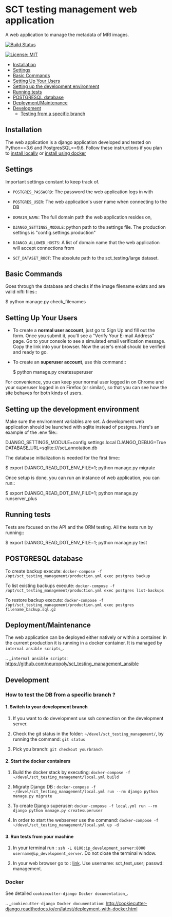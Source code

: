 # SCT testing management web application

A web application to manage the metadata of MRI images.

[![Build Status](https://travis-ci.org/neuropoly/sct_testing_management.svg?branch=master)](https://travis-ci.org/neuropoly/sct_testing_management)

[![License: MIT](https://img.shields.io/badge/License-MIT-yellow.svg)](https://opensource.org/licenses/MIT)

- [Installation](#installation)
- [Settings](#settings)
- [Basic Commands](basic-commands)
- [Setting Up Your Users](setting-up-your-users)
- [Setting up the development environment](setting-up-the-development-environment)
- [Running tests](running-tests)
- [POSTGRESQL database](postgresql-database)
- [Deployment/Maintenance](deploymentmaintenance)
- [Development](development)
  - [Testing from a specific branch](testing-from-a-specific-branch)

## Installation

The web application is a django application developed and tested on Python==3.6
and PostgresSQL==9.6. Follow these instructions if you plan to [install
locally](https://cookiecutter-django.readthedocs.io/en/latest/developing-locally.html) or [install using docker](https://cookiecutter-django.readthedocs.io/en/latest/deployment-with-docker.html)

## Settings

Important settings constant to keep track of.

- `POSTGRES_PASSWORD`: The password the web application logs in with
- `POSTGRES_USER`: The web application's user name when connecting to the DB

- `DOMAIN_NAME`: The full domain path the web application resides on,
- `DJANGO_SETTINGS_MODULE`: python path to the settings file. The production
  settings is "config.settings.production"
- `DJANGO_ALLOWED_HOSTS`: A list of domain name that the web application will
  accept connections from
- `SCT_DATASET_ROOT`: The absolute path to the sct_testing/large dataset.

## Basic Commands

Goes through the database and checks if the image filename exists and are valid
nifti files::

  $ python manage.py check_filenames

## Setting Up Your Users

* To create a **normal user account**, just go to Sign Up and fill out the form.
  Once you submit it, you'll see a "Verify Your E-mail Address" page. Go to your
  console to see a simulated email verification message. Copy the link into your
  browser. Now the user's email should be verified and ready to go.

* To create an **superuser account**, use this command::

  $ python manage.py createsuperuser

For convenience, you can keep your normal user logged in on Chrome and your
superuser logged in on Firefox (or similar), so that you can see how the site
behaves for both kinds of users.

## Setting up the development environment

Make sure the environment variables are set. A development web application
should be launched with sqlite instead of postgres. Here's an example of the
.env file::

  DJANGO_SETTINGS_MODULE=config.settings.local
  DJANGO_DEBUG=True
  DATABASE_URL=sqlite:///sct_annotation.db

The database initialization is needed for the first time::

   $ export DJANGO_READ_DOT_ENV_FILE=1; python manage.py migrate

Once setup is done, you can run an instance of web application, you can run::

   $ export DJANGO_READ_DOT_ENV_FILE=1; python manage.py runserver_plus

## Running tests

Tests are focused on the API and the ORM testing. All the tests run by running::

  $ export DJANGO_READ_DOT_ENV_FILE=1; python manage.py test

## POSTGRESQL database
To create backup execute:
`docker-compose -f /opt/sct_testing_management/production.yml exec postgres backup`

To list existing backups execute:
`docker-compose -f /opt/sct_testing_management/production.yml exec postgres list-backups`

To restore backup execute:
`docker-compose -f /opt/sct_testing_management/production.yml exec postgres filename_backup.sql.gz`

## Deployment/Maintenance

The web application can be deployed either natively or within a container. In
the current production it is running in a docker container. It is managed by `internal ansible scripts`_. 

.. _`internal ansible scripts`: https://github.com/neuropoly/sct_testing_management_ansible

## Development
 ### How to test the DB from a specific branch ? 
#### 1. Switch to your development branch
1. If you want to do development use ssh connection on the development server.

2. Check the git status in the folder:  `~/devel/sct_testing_management/`, by running the command:
`git status`

3. Pick you branch:
`git checkout yourbranch`

#### 2. Start the docker containers
1. Build the docker stack by executing:
`docker-compose -f ~/devel/sct_testing_management/local.yml build`

2. Migrate Django DB :
`docker-compose -f ~/devel/sct_testing_management/local.yml run --rm django python manage.py migrate`

3. To create Django superuser:
`docker-compose -f local.yml run --rm django python manage.py createsuperuser`

4. In order to start the webserver use the command: 
`docker-compose -f ~/devel/sct_testing_management/local.yml up -d`

#### 3. Run tests from your machine

1. In your terminal run : 
`ssh -L 8100:ip_development_server:8000 username@ip_development_server`. Do not close the terminal window.

2. In your web browser go to : [link](http://localhost:8100/admin/annotations/image/?). Use username: sct_test_user; passwd: management.

### Docker

See detailed `cookiecutter-django Docker documentation`_.

.. _`cookiecutter-django Docker documentation`: http://cookiecutter-django.readthedocs.io/en/latest/deployment-with-docker.html

